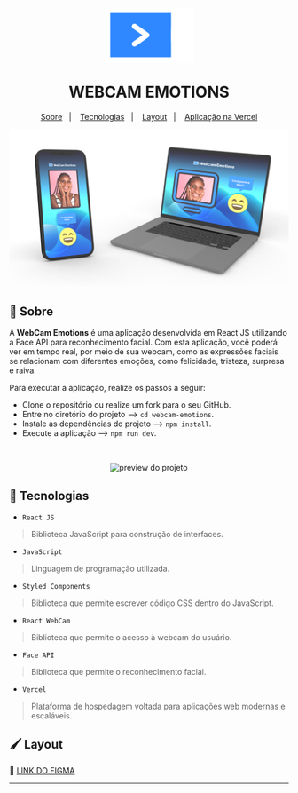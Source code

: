 <h1 align="center">
	<p><img alt="CLONE GPT" src="./.github/cam.svg" height="100px" /></p>
  <span>WEBCAM EMOTIONS</span>
</h1>

<p align="center">
  <a href="#bookmark-sobre">Sobre</a>&nbsp;&nbsp;&nbsp;|&nbsp;&nbsp;&nbsp;
  <a href="#rocket-tecnologias">Tecnologias</a>&nbsp;&nbsp;&nbsp;|&nbsp;&nbsp;&nbsp;
  <a href="#paintbrush-layout">Layout</a>&nbsp;&nbsp;&nbsp;|&nbsp;&nbsp;&nbsp;
  <a href="https://webcam-emotions.vercel.app/" target="_blank">Aplicação na Vercel</a>
</p>

<p align="center">
  <img alt="design do projeto" width="650px" src="./.github/mockup.png" />
<p>

## :bookmark: Sobre

A **WebCam Emotions** é uma aplicação desenvolvida em React JS utilizando a Face API para reconhecimento facial. Com esta aplicação, você poderá ver em tempo real, por meio de sua webcam, como as expressões faciais se relacionam com diferentes emoções, como felicidade, tristeza, surpresa e raiva.

Para executar a aplicação, realize os passos a seguir:

* Clone o repositório ou realize um fork para o seu GitHub.
* Entre no diretório do projeto --> `cd webcam-emotions`.
* Instale as dependências do projeto --> `npm install`.
* Execute a aplicação --> `npm run dev`.

<br />
<p align="center">
  <img alt="preview do projeto" width="650px" src="./.github/webcam-emotions.gif" />
<p>

## :rocket: Tecnologias

  - `React JS`
  > Biblioteca JavaScript para construção de interfaces.
  - `JavaScript`
  > Linguagem de programação utilizada.
  - `Styled Components`
  > Biblioteca que permite escrever código CSS dentro do JavaScript.
  - `React WebCam`
  > Biblioteca que permite o acesso à webcam do usuário.
  - `Face API`
  > Biblioteca que permite o reconhecimento facial.
  - `Vercel`
  > Plataforma de hospedagem voltada para aplicações web modernas e escaláveis.

## :paintbrush: Layout

🔗 [LINK DO FIGMA](https://www.figma.com/file/D8jlrOHKAFRSnUkrvnfusM/WebCam-Emotions?type=design&node-id=0%3A1&mode=dev)

---
